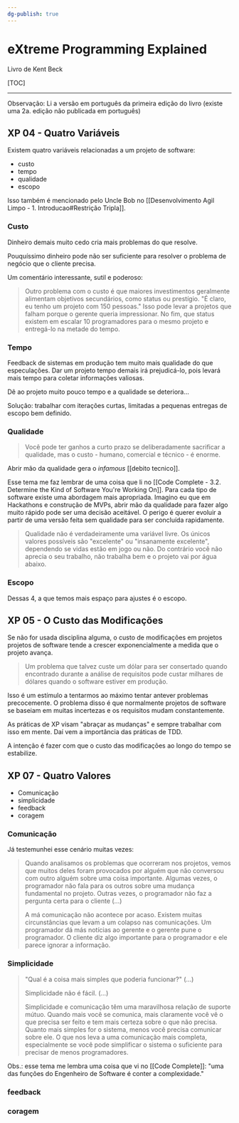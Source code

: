 ```yaml
---
dg-publish: true
---
```

# eXtreme Programming Explained

Livro de Kent Beck

[TOC]

---

Observação: Li a versão em português da primeira edição do livro (existe uma 2a. edição não publicada em português)


## XP 04 - Quatro Variáveis

Existem quatro variáveis relacionadas a um projeto de software:

- custo
- tempo
- qualidade
- escopo

Isso também é mencionado pelo Uncle Bob no [[Desenvolvimento Agil Limpo - 1. Introducao#Restrição Tripla]].

### Custo

Dinheiro demais muito cedo cria mais problemas do que resolve.

Pouquíssimo dinheiro pode não ser suficiente para resolver o problema de negócio que o cliente precisa.

Um comentário interessante, sutil e poderoso:

> Outro problema com o custo é que maiores investimentos geralmente alimentam objetivos secundários, como status ou prestígio. "É claro, eu tenho um projeto com 150 pessoas." Isso pode levar a projetos que falham porque o gerente queria impressionar. No fim, que status existem em escalar 10 programadores para o mesmo projeto e entregá-lo na metade do tempo.



### Tempo

Feedback de sistemas em produção tem muito mais qualidade do que especulações. Dar um projeto tempo demais irá prejudicá-lo, pois levará mais tempo para coletar informações valiosas.

Dê ao projeto muito pouco tempo e a qualidade se deteriora...

Solução: trabalhar com iterações curtas, limitadas a pequenas entregas de escopo bem definido.


### Qualidade

> Você pode ter ganhos a curto prazo se deliberadamente sacrificar a qualidade, mas o custo - humano, comercial e técnico - é enorme.

Abrir mão da qualidade gera o *infamous* [[debito tecnico]].

Esse tema me faz lembrar de uma coisa que li no [[Code Complete - 3.2. Determine the Kind of Software You're Working On]]. Para cada tipo de software existe uma abordagem mais apropriada. Imagino eu que em Hackathons e construção de MVPs, abrir mão da qualidade para fazer algo muito rápido pode ser uma decisão aceitável. O perigo é querer evoluir a partir de uma versão feita sem qualidade para ser concluída rapidamente.

> Qualidade não é verdadeiramente uma variável livre. Os únicos valores possíveis são "excelente" ou "insanamente excelente", dependendo se vidas estão em jogo ou não. Do contrário você não aprecia o seu trabalho, não trabalha bem e o projeto vai por água abaixo.


### Escopo

Dessas 4, a que temos mais espaço para ajustes é o escopo.



## XP 05 - O Custo das Modificações

Se não for usada disciplina alguma, o custo de modificações em projetos projetos de software tende a crescer exponencialmente a medida que o projeto avança.

> Um problema que talvez custe um dólar para ser consertado quando encontrado durante a análise de requisitos pode custar milhares de dólares quando o software estiver em produção.

Isso é um estímulo a tentarmos ao máximo tentar antever problemas precocemente. O problema disso é que normalmente projetos de software se baseiam em muitas incertezas e os requisitos mudam constantemente.

As práticas de XP visam "abraçar as mudanças" e sempre trabalhar com isso em mente. Daí vem a importância das práticas de TDD.

A intenção é fazer com que o custo das modificações ao longo do tempo se estabilize.


## XP 07 - Quatro Valores

- Comunicação
- simplicidade
- feedback
- coragem


### Comunicação

Já testemunhei esse cenário muitas vezes:

> Quando analisamos os problemas que ocorreram nos projetos, vemos que muitos deles foram provocados por alguém que não conversou com outro alguém  sobre uma coisa importante. Algumas vezes, o programador não fala para os outros sobre uma mudança fundamental no projeto. Outras vezes, o programador não faz a pergunta certa para o cliente (...)
> 
> A má comunicação não acontece por acaso. Existem muitas circunstâncias que levam a um colapso nas comunicações. Um programador dá más notícias ao gerente e o gerente pune o programador. O cliente diz algo importante para o programador e ele parece ignorar a informação.


### Simplicidade

> "Qual é a coisa mais simples que poderia funcionar?" (...)
> 
> Simplicidade não é fácil. (...)
>
> Simplicidade e comunicação têm uma maravilhosa relação de suporte mútuo. Quando mais você se comunica, mais claramente você vê o que precisa ser feito e tem mais certeza sobre o que não precisa. Quanto mais simples for o sistema, menos você precisa comunicar sobre ele. O que nos leva a uma comunicação mais completa, especialmente se você pode simplificar o sistema o suficiente para precisar de menos programadores.

Obs.: esse tema me lembra uma coisa que vi no [[Code Complete]]: "uma das funções do Engenheiro de Software é conter a complexidade."

### feedback


### coragem